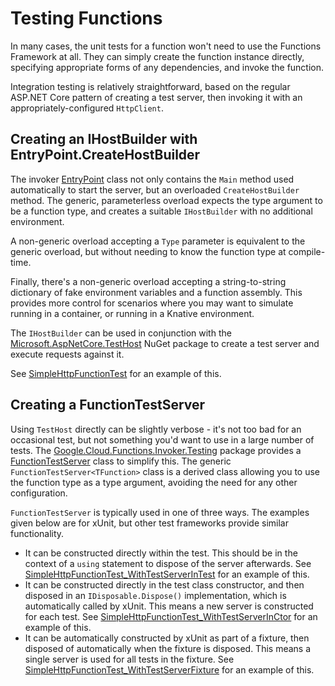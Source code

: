 # Testing Functions

In many cases, the unit tests for a function won't need to use the
Functions Framework at all. They can simply create the function
instance directly, specifying appropriate forms of any dependencies, and
invoke the function.

Integration testing is relatively straightforward, based on the
regular ASP.NET Core pattern of creating a test server, then
invoking it with an appropriately-configured `HttpClient`.

## Creating an IHostBuilder with EntryPoint.CreateHostBuilder

The invoker [EntryPoint](../src/Google.Cloud.Functions.Invoker/EntryPoint.cs) class
not only contains the `Main` method used automatically to start the
server, but an overloaded `CreateHostBuilder` method. The generic,
parameterless overload expects the type argument to be a function
type, and creates a suitable `IHostBuilder` with no additional
environment.

A non-generic overload accepting a `Type` parameter is equivalent to
the generic overload, but without needing to know the function type
at compile-time.

Finally, there's a non-generic overload accepting a string-to-string
dictionary of fake environment variables and a function assembly.
This provides more control for scenarios where you may want to
simulate running in a container, or running in a Knative environment.

The `IHostBuilder` can be used in conjunction with the
[Microsoft.AspNetCore.TestHost](https://www.nuget.org/packages/Microsoft.AspNetCore.TestHost)
NuGet package to create a test server and execute requests against it.

See [SimpleHttpFunctionTest](../examples/Google.Cloud.Functions.Examples.IntegrationTests/SimpleHttpFunctionTest.cs)
for an example of this.

## Creating a FunctionTestServer

Using `TestHost` directly can be slightly verbose - it's not too bad
for an occasional test, but not something you'd want to use in a
large number of tests. The
[Google.Cloud.Functions.Invoker.Testing](../src/Google.Cloud.Functions.Invoker.Testing)
package provides a [FunctionTestServer](../src/Google.Cloud.Functions.Invoker.Testing/FunctionTestServer.cs)
class to simplify this. The generic `FunctionTestServer<TFunction>`
class is a derived class allowing you to use the function type as a
type argument, avoiding the need for any other configuration.

`FunctionTestServer` is typically used in one of three ways. The
examples given below are for xUnit, but other test frameworks provide
similar functionality.

- It can be constructed directly within the test. This should be in the context
  of a `using` statement to dispose of the server afterwards. See
  [SimpleHttpFunctionTest_WithTestServerInTest](../examples/Google.Cloud.Functions.Examples.IntegrationTests/SimpleHttpFunctionTest_WithTestServerInTest.cs)
  for an example of this.
- It can be constructed directly in the test class constructor,
  and then disposed in an `IDisposable.Dispose()` implementation, which is
  automatically called by xUnit. This means a new server is constructed
  for each test. See
  [SimpleHttpFunctionTest_WithTestServerInCtor](../examples/Google.Cloud.Functions.Examples.IntegrationTests/SimpleHttpFunctionTest_WithTestServerInCtor.cs)
  for an example of this.
- It can be automatically constructed by xUnit as part of a fixture, then disposed
  of automatically when the fixture is disposed. This means a single server
  is used for all tests in the fixture. See
  [SimpleHttpFunctionTest_WithTestServerFixture](../examples/Google.Cloud.Functions.Examples.IntegrationTests/SimpleHttpFunctionTest_WithTestServerFixture.cs)
  for an example of this.

